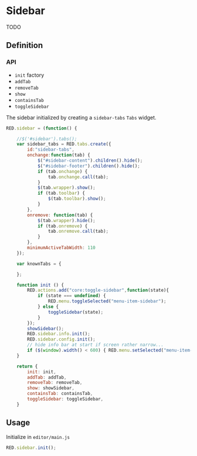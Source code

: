 # Sidebar

TODO

## Definition

### API

- `init` factory
- `addTab`
- `removeTab`
- `show`
- `containsTab`
- `toggleSidebar`

The sidebar initialized by creating a `sidebar-tabs` `Tabs` widget.

```js
RED.sidebar = (function() {

    //$('#sidebar').tabs();
    var sidebar_tabs = RED.tabs.create({
        id:"sidebar-tabs",
        onchange:function(tab) {
            $("#sidebar-content").children().hide();
            $("#sidebar-footer").children().hide();
            if (tab.onchange) {
                tab.onchange.call(tab);
            }
            $(tab.wrapper).show();
            if (tab.toolbar) {
                $(tab.toolbar).show();
            }
        },
        onremove: function(tab) {
            $(tab.wrapper).hide();
            if (tab.onremove) {
                tab.onremove.call(tab);
            }
        },
        minimumActiveTabWidth: 110
    });

    var knownTabs = {

    };

    function init () {
        RED.actions.add("core:toggle-sidebar",function(state){
            if (state === undefined) {
                RED.menu.toggleSelected("menu-item-sidebar");
            } else {
                toggleSidebar(state);
            }
        });
        showSidebar();
        RED.sidebar.info.init();
        RED.sidebar.config.init();
        // hide info bar at start if screen rather narrow...
        if ($(window).width() < 600) { RED.menu.setSelected("menu-item-sidebar",false); }
    }

    return {
        init: init,
        addTab: addTab,
        removeTab: removeTab,
        show: showSidebar,
        containsTab: containsTab,
        toggleSidebar: toggleSidebar,
    }
```

## Usage

Initialize in `editor/main.js`

```js
RED.sidebar.init();
```
